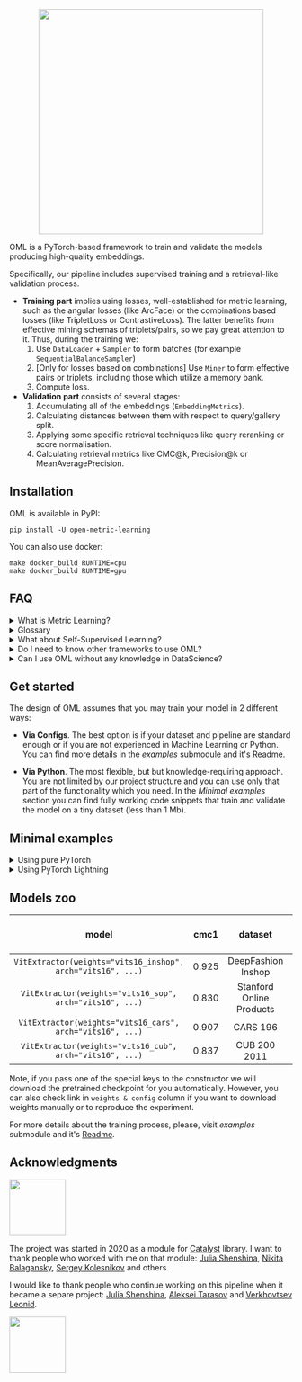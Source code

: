 <div align="center">
<img src="https://i.ibb.co/wsmD5r4/photo-2022-06-06-17-40-52.jpg" width="400px">

<div align="left">

OML is a PyTorch-based framework to train and validate the models producing high-quality embeddings.


Specifically, our pipeline includes supervised training and a retrieval-like validation process.
* **Training part** implies using losses, well-established for metric learning, such as the angular losses
 (like ArcFace) or the combinations based losses (like TripletLoss or ContrastiveLoss).
 The latter benefits from effective mining schemas of triplets/pairs, so we pay great attention to it.
 Thus, during the training we:
   1. Use `DataLoader` + `Sampler` to form batches (for example `SequentialBalanceSampler`)
   2. [Only for losses based on combinations] Use `Miner` to form effective pairs or triplets, including
   those which utilize a memory bank.
   3. Compute loss.
* **Validation part** consists of several stages:
  1. Accumulating all of the embeddings (`EmbeddingMetrics`).
  2. Calculating distances between them with respect to query/gallery split.
  3. Applying some specific retrieval techniques like query reranking or score normalisation.
  4. Calculating retrieval metrics like CMC@k, Precision@k or MeanAveragePrecision.

## Installation
OML is available in PyPI:
```
pip install -U open-metric-learning
```

You can also use docker:
```
make docker_build RUNTIME=cpu
make docker_build RUNTIME=gpu
```

## FAQ

<details>
<summary>What is Metric Learning?</summary>
<p>

Metric Learning problem (also known as "extreme classification" problem) means a situation in which we
have thousands of ids of some entities, but only a few samples for every entity.
Often we assume that during the test stage (or production) we will deal with unseen entities
which makes it impossible to apply the vanilla classification pipeline directly. In many cases obtained embeddings
are used to perform search or matching procedures over them.

Here are a few examples of such tasks from the computer vision sphere:
* Person/Animal Re-Identification
* Face Recognition
* Landmark Recognition
* Searching engines for online shops
 and many others.
</p>
</details>


<details>
<summary>Glossary</summary>
<p>

* `embedding` - model's output (also known as `features vector` or `descriptor`).
* `query` - a sample which is used as a request in the retrieval procedure.
* `gallery set` - the set of entities to search items similar to `query` (also known
 as `reference` or `index`).
* `Sampler` - an argument for `DataLoader` which is used to form batches
* `Miner` - the object to form pairs or triplets after the batch was formed by `Sampler`. It's not necessary to form
the combinations of samples only inside the current batch, thus, the memory bank may be a part of `Miner`.
* `Samples`/`Labels`/`Instances` - as an example let's consider DeepFashion dataset. It includes thousands of
 fashion item ids (we name them `labels`) and several photos for each item id
 (we name the individual photo as `instance` or `sample`). All of the fashion item ids have their groups like
  "skirts", "jackets", "shorts" and so on (we name them `categories`).
  Note, we avoid using the term `class` to avoid misunderstanding.
</p>
</details>


<details>
<summary>What about Self-Supervised Learning?</summary>
<p>

Recent research in SSL definitely obtained great results. The problem is that these approaches
required an enormous amount of computing to train the model. But in our framework, we consider the most common case
when the average user has no more than a few GPUs.

At the same time, it would be unwise to ignore success in this sphere, so we still exploit it in two ways:
* As a source of checkpoints that would be great to start training with. From publications and our experience,
they are much better as initialisation than the default supervised model trained on ImageNet. Thus, we added the possibility
to initialise your models using these pretrained checkpoints only by passing an argument in the config or the constructor.
* As a source of inspiration. For example, we adapted the idea of a memory bank from MoCo for the
TripletLoss.
</p>
</details>


<details>
<summary>Do I need to know other frameworks to use OML?</summary>
<p>

No, you don't. OML is a framework-agnostic. Despite we use PyTorch Lightning as a loop
runner for the experiments, we also keep the possibility to run everything on pure PyTorch.
Thus, only the tiny part of OML is Lightning-specific and we keep this logic separately from
other code (see oml.lightning). Even when you use Lightning, you don't need to know it, since
we provide ready to use entry points with configs based API.

The possibility of using pure PyTorch and modular structure of the code leaves a room for utilizing
OML with your favourite framework after the implementation of the necessary wrappers.

Please, see "Minimal examples" section for more details.
</p>
</details>


<details>
<summary>Can I use OML without any knowledge in DataScience?</summary>
<p>

Yes. To run the experiment you only need to write a converter
 to our format (it means preparing the
table with 5 predefined columns). Then you adjust the config file and run the experiment.
That's it!

Probably we already have a suitable pre-trained model for your domain
in our models' zoo. In this case, you don't even need to train.
</p>
</details>


## Get started
The design of OML assumes that you may train your model in 2 different ways:

* **Via Configs**. The best option is if your dataset and pipeline are standard enough or if you are not
experienced in Machine Learning or Python. You can find more details in the *examples* submodule and it's
[Readme](https://github.com/OML-Team/open-metric-learning/blob/main/examples/README.md).

* **Via Python**. The most flexible, but but knowledge-requiring approach.
You are not limited by our project structure and you can use only that part of the functionality which you need.
In the *Minimal examples* section you can find fully working code snippets that train and validate the model
on a tiny dataset (less than 1 Mb).


## Minimal examples
<details>
<summary>Using pure PyTorch</summary>
<p>

Training

[comment]:vanilla-train-start
```python
import torch
from tqdm import tqdm

from oml.datasets.retrieval import DatasetWithLabels
from oml.losses.triplet import TripletLossWithMiner
from oml.miners.inbatch_all_tri import AllTripletsMiner
from oml.models.vit.vit import ViTExtractor
from oml.samplers.balance import BalanceBatchSampler
from oml.utils.download_mock_dataset import download_mock_dataset

dataset_root = "mock_dataset/"
df_train, _ = download_mock_dataset(dataset_root)

model = ViTExtractor("vits16_dino", arch="vits16", normalise_features=False).train()
optimizer = torch.optim.SGD(model.parameters(), lr=1e-6)

train_dataset = DatasetWithLabels(df_train, im_size=32, dataset_root=dataset_root)
criterion = TripletLossWithMiner(margin=0.1, miner=AllTripletsMiner())
sampler = BalanceBatchSampler(train_dataset.get_labels(), n_labels=2, n_instances=2)
train_loader = torch.utils.data.DataLoader(train_dataset, batch_sampler=sampler)

for batch in tqdm(train_loader):
    embeddings = model(batch["input_tensors"])
    loss = criterion(embeddings, batch["labels"])
    loss.backward()
    optimizer.step()
    optimizer.zero_grad()
```
[comment]:vanilla-train-end

Validation

[comment]:vanilla-validation-start
```python
import torch
from tqdm import tqdm

from oml.datasets.retrieval import DatasetQueryGallery
from oml.metrics.embeddings import EmbeddingMetrics
from oml.models.vit.vit import ViTExtractor
from oml.utils.download_mock_dataset import download_mock_dataset

dataset_root =  "mock_dataset/"
_, df_val = download_mock_dataset(dataset_root)

model = ViTExtractor("vits16_dino", arch="vits16", normalise_features=False).eval()

val_dataset = DatasetQueryGallery(df_val, im_size=32, dataset_root=dataset_root)

val_loader = torch.utils.data.DataLoader(val_dataset, batch_size=4)
calculator = EmbeddingMetrics()
calculator.setup(num_samples=len(val_dataset))

with torch.no_grad():
    for batch in tqdm(val_loader):
        batch["embeddings"] = model(batch["input_tensors"])
        calculator.update_data(batch)

metrics = calculator.compute_metrics()
```
[comment]:vanilla-validation-end
</p>
</details>

<details>
<summary>Using PyTorch Lightning</summary>
<p>

[comment]:lightning-start
```python
import pytorch_lightning as pl
import torch

from oml.datasets.retrieval import DatasetQueryGallery, DatasetWithLabels
from oml.lightning.modules.retrieval import RetrievalModule
from oml.lightning.callbacks.metric import  MetricValCallback
from oml.losses.triplet import TripletLossWithMiner
from oml.metrics.embeddings import EmbeddingMetrics
from oml.miners.inbatch_all_tri import AllTripletsMiner
from oml.models.vit.vit import ViTExtractor
from oml.samplers.balance import SequentialBalanceSampler
from oml.utils.download_mock_dataset import download_mock_dataset

dataset_root =  "mock_dataset/"
df_train, df_val = download_mock_dataset(dataset_root)

# model
model = ViTExtractor("vits16_dino", arch="vits16", normalise_features=False)

# train
optimizer = torch.optim.SGD(model.parameters(), lr=1e-6)
train_dataset = DatasetWithLabels(df_train, im_size=32, dataset_root=dataset_root)
criterion = TripletLossWithMiner(margin=0.1, miner=AllTripletsMiner())
sampler = SequentialBalanceSampler(train_dataset.get_labels(), n_labels=2, n_instances=3)
train_loader = torch.utils.data.DataLoader(train_dataset, sampler=sampler, batch_size=2 * 3)

# val
val_dataset = DatasetQueryGallery(df_val, im_size=32, dataset_root=dataset_root)
val_loader = torch.utils.data.DataLoader(val_dataset, batch_size=4)
metric_callback = MetricValCallback(metric=EmbeddingMetrics())

# run
pl_model = RetrievalModule(model, criterion, optimizer)
trainer = pl.Trainer(max_epochs=1, callbacks=[metric_callback], num_sanity_val_steps=0)
trainer.fit(pl_model, train_dataloaders=train_loader, val_dataloaders=val_loader)
```
[comment]:lightning-end
</p>
</details>


## Models zoo
|                            model                            | cmc1  |         dataset          |                                      weights & config                                        | hash (the beginning) |
|:-----------------------------------------------------------:|:-----:|:------------------------:|:--------------------------------------------------------------------------------------------:|:--------------------:|
| `VitExtractor(weights="vits16_inshop", arch="vits16", ...)` | 0.925 |    DeepFashion Inshop    | [link](https://drive.google.com/drive/folders/1vypEph09rSwKD7iydI4YYZqwZLrdVJPW?usp=sharing) |        384ead        |
|  `VitExtractor(weights="vits16_sop", arch="vits16", ...)`   | 0.830 | Stanford Online Products | [link](https://drive.google.com/drive/folders/1WfPqCKbZ2KjRRQURGOOwrlQ87EUb7Zra?usp=sharing)   |        85cfa5        |
|  `VitExtractor(weights="vits16_cars", arch="vits16", ...)`  | 0.907 |         CARS 196         | [link](https://drive.google.com/drive/folders/17a4_fg94dox2sfkXmw-KCtiLBlx-ut-1?usp=sharing) |        9f1e59        |
|  `VitExtractor(weights="vits16_cub", arch="vits16", ...)`   | 0.837 |       CUB 200 2011       | [link](https://drive.google.com/drive/folders/1TPCN-eZFLqoq4JBgnIfliJoEK48x9ozb?usp=sharing) |        e82633        |


Note, if you pass one of the special keys to the constructor we will download the pretrained checkpoint for you automatically.
However, you can also check link in `weights & config` column if you want to download weights manually or to reproduce the experiment.

For more details about the training process, please, visit *examples* submodule and it's
[Readme](https://github.com/OML-Team/open-metric-learning/blob/main/examples/README.md).

## Acknowledgments
<a href="https://github.com/catalyst-team/catalyst" target="_blank"><img src="https://raw.githubusercontent.com/catalyst-team/catalyst-pics/master/pics/catalyst_logo.png" width="100"/></a>

The project was started in 2020 as a module for [Catalyst](https://github.com/catalyst-team/catalyst) library.
I want to thank people who worked with me on that module:
[Julia Shenshina](https://github.com/julia-shenshina),
[Nikita Balagansky](https://github.com/elephantmipt),
[Sergey Kolesnikov](https://github.com/Scitator)
and others.

I would like to thank people who continue working on this pipeline when it became a separe project:
[Julia Shenshina](https://github.com/julia-shenshina),
[Aleksei Tarasov](https://github.com/DaloroAT) and
[Verkhovtsev Leonid](https://github.com/leoromanovich).

<a href="https://www.newyorker.de/" target="_blank"><img src="https://upload.wikimedia.org/wikipedia/commons/thumb/d/d8/New_Yorker.svg/1280px-New_Yorker.svg.png" width="100"/></a>
